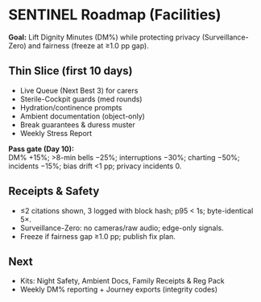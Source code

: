 # SENTINEL Roadmap (Facilities)

**Goal:** Lift Dignity Minutes (DM%) while protecting privacy (Surveillance-Zero) and fairness (freeze at ≥1.0 pp gap).

## Thin Slice (first 10 days)
- Live Queue (Next Best 3) for carers
- Sterile-Cockpit guards (med rounds)
- Hydration/continence prompts
- Ambient documentation (object-only)
- Break guarantees & duress muster
- Weekly Stress Report

**Pass gate (Day 10):**  
DM% +15%; >8-min bells −25%; interruptions −30%; charting −50%; incidents −15%; bias drift <1 pp; privacy incidents 0.

## Receipts & Safety
- ≤2 citations shown, 3 logged with block hash; p95 < 1s; byte-identical 5×.
- Surveillance-Zero: no cameras/raw audio; edge-only signals.
- Freeze if fairness gap ≥1.0 pp; publish fix plan.

## Next
- Kits: Night Safety, Ambient Docs, Family Receipts & Reg Pack
- Weekly DM% reporting + Journey exports (integrity codes)
